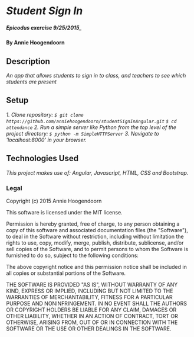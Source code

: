 # _Student Sign In_

##### Epicodus exercise 9/25/2015_

#### By Annie Hoogendoorn

## Description

_An app that allows students to sign in to class, and teachers to see which students are present_

## Setup

_1. Clone repository:
`$ git clone https://github.com/anniehoogendoorn/studentSignInAngular.git`
`$ cd attendance`
2. Run a simple server like Python from the top level of the project directory:
`$ python -m SimpleHTTPServer`
3. Navigate to 'localhost:8000' in your browser._

## Technologies Used

_This project makes use of:
Angular, Javascript, HTML, CSS and Bootstrap._


### Legal

Copyright (c) 2015 Annie Hoogendoorn

This software is licensed under the MIT license.

Permission is hereby granted, free of charge, to any person obtaining a copy
of this software and associated documentation files (the "Software"), to deal
in the Software without restriction, including without limitation the rights
to use, copy, modify, merge, publish, distribute, sublicense, and/or sell
copies of the Software, and to permit persons to whom the Software is
furnished to do so, subject to the following conditions:

The above copyright notice and this permission notice shall be included in
all copies or substantial portions of the Software.

THE SOFTWARE IS PROVIDED "AS IS", WITHOUT WARRANTY OF ANY KIND, EXPRESS OR
IMPLIED, INCLUDING BUT NOT LIMITED TO THE WARRANTIES OF MERCHANTABILITY,
FITNESS FOR A PARTICULAR PURPOSE AND NONINFRINGEMENT. IN NO EVENT SHALL THE
AUTHORS OR COPYRIGHT HOLDERS BE LIABLE FOR ANY CLAIM, DAMAGES OR OTHER
LIABILITY, WHETHER IN AN ACTION OF CONTRACT, TORT OR OTHERWISE, ARISING FROM,
OUT OF OR IN CONNECTION WITH THE SOFTWARE OR THE USE OR OTHER DEALINGS IN
THE SOFTWARE.
